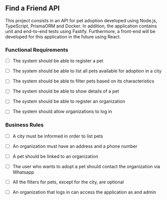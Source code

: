 ## Find a Friend API

This project consists in an API for pet adoption developed using Node.js, TypeScript, PrismaORM and Docker.
In addition, the application contains unit and end-to-end tests using Fastify. Furthermore, a front-end will be developed for this application in the future using React.

### Functional Requirements

- [ ] The system should be able to register a pet

- [ ] The system should be able to list all pets available for adoption in a city

- [ ] The system should be able to filter pets based on its characteristics

- [ ] The system should be able to show details of a pet

- [ ] The system should be able to register an organization

- [ ] The system should allow organizations to log in

### Business Rules

- [ ] A city must be informed in order to list pets

- [ ] An organization must have an address and a phone number

- [ ] A pet should be linked to an organization

- [ ] The user who wants to adopt a pet should contact the organization via Whatsapp

- [ ] All the filters for pets, except for the city, are optional

- [ ] An organization that logs in can access the application as and admin
